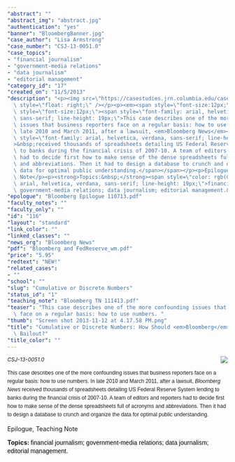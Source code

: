 ```yaml
---
"abstract": ""
"abstract_img": "abstract.jpg"
"authentication": "yes"
"banner": "BloombergBanner.jpg"
"case_author": "Lisa Armstrong"
"case_number": "CSJ-13-0051.0"
"case_topics":
- "financial journalism"
- "government-media relations"
- "data journalism"
- "editorial management"
"category_id": "17"
"created_on": "11/5/2013"
"description": "<p><img src=\"https://casestudies.jrn.columbia.edu/casestudy/files/photos/816/abstract.jpg\"\
  \ style=\"float: right;\" /></p><p><em><span style=\"font-size:12px;\">CSJ-13-0051.0</span></em></p><p><span\
  \ style=\"font-size:12px;\"><span style=\"font-family: arial, helvetica, verdana,\
  \ sans-serif; line-height: 19px;\">This case describes one of the more confounding\
  \ issues that business reporters face on a regular basis: how to use numbers. In\
  \ late 2010 and March 2011, after a lawsuit, <em>Bloomberg News</em></span><span\
  \ style=\"font-family: arial, helvetica, verdana, sans-serif; line-height: 19px;\"\
  >&nbsp;received thousands of spreadsheets detailing US Federal Reserve System lending\
  \ to banks during the financial crisis of 2007-10. A team of editors and reporters\
  \ had to decide first how to make sense of the dense spreadsheets full of acronyms\
  \ and abbreviations. Then it had to design a database to crunch and organize the\
  \ data for optimal public understanding.</span></span></p><p>Epilogue, Teaching\
  \ Note</p><p><strong>Topics:&nbsp;</strong><span style=\"color: rgb(0, 0, 0); font-family:\
  \ arial, helvetica, verdana, sans-serif; line-height: 19px;\">financial journalism;\
  \ government-media relations; data journalism; editorial management.&nbsp;</span></p>"
"epologue": "Bloomberg Epilogue 110713.pdf"
"faculty_notes": ""
"faculty_only": ""
"id": "116"
"layout": "standard"
"link_color": ""
"linked_classes": ""
"news_org": "Bloomberg News"
"pdf": "Bloomberg and FedReserve_wm.pdf"
"price": "5.95"
"redtext": "NEW!"
"related_cases":
- ""
"school": ""
"slug": "Cumulative or Discrete Numbers"
"status_id": "1"
"teaching_note": "Bloomberg TN 111413.pdf"
"teaser": "This case describes one of the more confounding issues that business reporters\
  \ face on a regular basis: how to use numbers. "
"thumb": "Screen shot 2013-11-12 at 4.17.58 PM.png"
"title": "Cumulative or Discrete Numbers: How Should <em>Bloomberg</em> Measure the\
  \ Bailout?"
"title_color": ""
---
```

<p><img src="https://casestudies.jrn.columbia.edu/casestudy/files/photos/816/abstract.jpg" style="float: right;" /></p><p><em><span style="font-size:12px;">CSJ-13-0051.0</span></em></p><p><span style="font-size:12px;"><span style="font-family: arial, helvetica, verdana, sans-serif; line-height: 19px;">This case describes one of the more confounding issues that business reporters face on a regular basis: how to use numbers. In late 2010 and March 2011, after a lawsuit, <em>Bloomberg News</em></span><span style="font-family: arial, helvetica, verdana, sans-serif; line-height: 19px;">&nbsp;received thousands of spreadsheets detailing US Federal Reserve System lending to banks during the financial crisis of 2007-10. A team of editors and reporters had to decide first how to make sense of the dense spreadsheets full of acronyms and abbreviations. Then it had to design a database to crunch and organize the data for optimal public understanding.</span></span></p><p>Epilogue, Teaching Note</p><p><strong>Topics:&nbsp;</strong><span style="color: rgb(0, 0, 0); font-family: arial, helvetica, verdana, sans-serif; line-height: 19px;">financial journalism; government-media relations; data journalism; editorial management.&nbsp;</span></p>